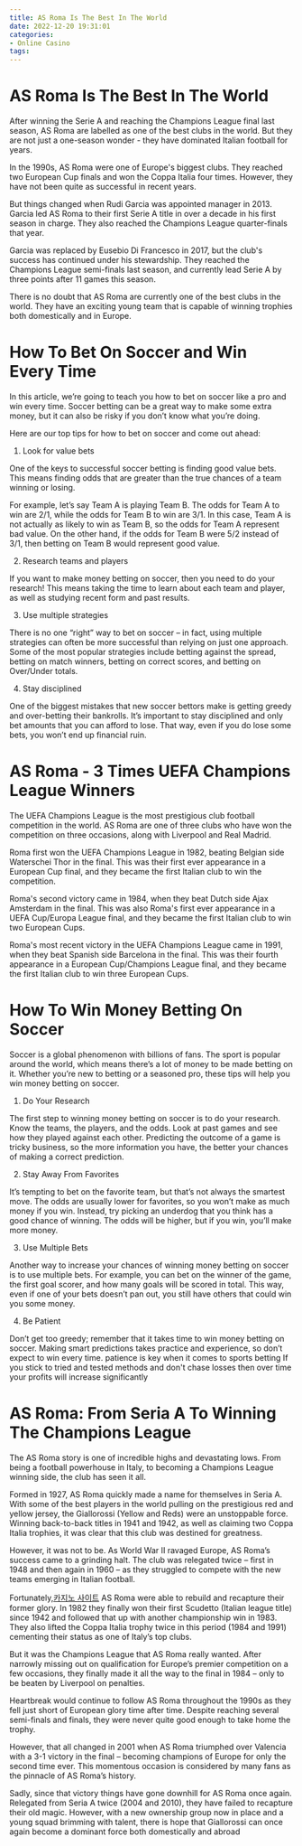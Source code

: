 ```yaml
---
title: AS Roma Is The Best In The World
date: 2022-12-20 19:31:01
categories:
- Online Casino
tags:
---
```



#  AS Roma Is The Best In The World

After winning the Serie A and reaching the Champions League final last season, AS Roma are labelled as one of the best clubs in the world. But they are not just a one-season wonder - they have dominated Italian football for years.

In the 1990s, AS Roma were one of Europe's biggest clubs. They reached two European Cup finals and won the Coppa Italia four times. However, they have not been quite as successful in recent years.

But things changed when Rudi Garcia was appointed manager in 2013. Garcia led AS Roma to their first Serie A title in over a decade in his first season in charge. They also reached the Champions League quarter-finals that year.

Garcia was replaced by Eusebio Di Francesco in 2017, but the club's success has continued under his stewardship. They reached the Champions League semi-finals last season, and currently lead Serie A by three points after 11 games this season.

There is no doubt that AS Roma are currently one of the best clubs in the world. They have an exciting young team that is capable of winning trophies both domestically and in Europe.

#  How To Bet On Soccer and Win Every Time

In this article, we’re going to teach you how to bet on soccer like a pro and win every time. Soccer betting can be a great way to make some extra money, but it can also be risky if you don’t know what you’re doing.

Here are our top tips for how to bet on soccer and come out ahead:

1. Look for value bets

One of the keys to successful soccer betting is finding good value bets. This means finding odds that are greater than the true chances of a team winning or losing.

For example, let’s say Team A is playing Team B. The odds for Team A to win are 2/1, while the odds for Team B to win are 3/1. In this case, Team A is not actually as likely to win as Team B, so the odds for Team A represent bad value. On the other hand, if the odds for Team B were 5/2 instead of 3/1, then betting on Team B would represent good value.

2. Research teams and players

If you want to make money betting on soccer, then you need to do your research! This means taking the time to learn about each team and player, as well as studying recent form and past results.

3. Use multiple strategies

There is no one “right” way to bet on soccer – in fact, using multiple strategies can often be more successful than relying on just one approach. Some of the most popular strategies include betting against the spread, betting on match winners, betting on correct scores, and betting on Over/Under totals.

4. Stay disciplined

One of the biggest mistakes that new soccer bettors make is getting greedy and over-betting their bankrolls. It’s important to stay disciplined and only bet amounts that you can afford to lose. That way, even if you do lose some bets, you won’t end up financial ruin.

#  AS Roma - 3 Times UEFA Champions League Winners

The UEFA Champions League is the most prestigious club football competition in the world. AS Roma are one of three clubs who have won the competition on three occasions, along with Liverpool and Real Madrid.

Roma first won the UEFA Champions League in 1982, beating Belgian side Waterschei Thor in the final. This was their first ever appearance in a European Cup final, and they became the first Italian club to win the competition.

Roma's second victory came in 1984, when they beat Dutch side Ajax Amsterdam in the final. This was also Roma's first ever appearance in a UEFA Cup/Europa League final, and they became the first Italian club to win two European Cups.

Roma's most recent victory in the UEFA Champions League came in 1991, when they beat Spanish side Barcelona in the final. This was their fourth appearance in a European Cup/Champions League final, and they became the first Italian club to win three European Cups.

#  How To Win Money Betting On Soccer

 Soccer is a global phenomenon with billions of fans. The sport is popular around the world, which means there’s a lot of money to be made betting on it. Whether you’re new to betting or a seasoned pro, these tips will help you win money betting on soccer.

1. Do Your Research

The first step to winning money betting on soccer is to do your research. Know the teams, the players, and the odds. Look at past games and see how they played against each other. Predicting the outcome of a game is tricky business, so the more information you have, the better your chances of making a correct prediction.

2. Stay Away From Favorites

It’s tempting to bet on the favorite team, but that’s not always the smartest move. The odds are usually lower for favorites, so you won’t make as much money if you win. Instead, try picking an underdog that you think has a good chance of winning. The odds will be higher, but if you win, you’ll make more money.

3. Use Multiple Bets

Another way to increase your chances of winning money betting on soccer is to use multiple bets. For example, you can bet on the winner of the game, the first goal scorer, and how many goals will be scored in total. This way, even if one of your bets doesn’t pan out, you still have others that could win you some money.

4. Be Patient

Don’t get too greedy; remember that it takes time to win money betting on soccer. Making smart predictions takes practice and experience, so don’t expect to win every time. patience is key when it comes to sports betting If you stick to tried and tested methods and don't chase losses then over time your profits will increase significantly

#  AS Roma: From Seria A To Winning The Champions League

The AS Roma story is one of incredible highs and devastating lows. From being a football powerhouse in Italy, to becoming a Champions League winning side, the club has seen it all.

Formed in 1927, AS Roma quickly made a name for themselves in Seria A. With some of the best players in the world pulling on the prestigious red and yellow jersey, the Giallorossi (Yellow and Reds) were an unstoppable force. Winning back-to-back titles in 1941 and 1942, as well as claiming two Coppa Italia trophies, it was clear that this club was destined for greatness.

However, it was not to be. As World War II ravaged Europe, AS Roma’s success came to a grinding halt. The club was relegated twice – first in 1948 and then again in 1960 – as they struggled to compete with the new teams emerging in Italian football.

Fortunately,[카지노 사이트](https://choegocasino.com/) AS Roma were able to rebuild and recapture their former glory. In 1982 they finally won their first Scudetto (Italian league title) since 1942 and followed that up with another championship win in 1983. They also lifted the Coppa Italia trophy twice in this period (1984 and 1991) cementing their status as one of Italy’s top clubs.

But it was the Champions League that AS Roma really wanted. After narrowly missing out on qualification for Europe’s premier competition on a few occasions, they finally made it all the way to the final in 1984 – only to be beaten by Liverpool on penalties.

Heartbreak would continue to follow AS Roma throughout the 1990s as they fell just short of European glory time after time. Despite reaching several semi-finals and finals, they were never quite good enough to take home the trophy.

However, that all changed in 2001 when AS Roma triumphed over Valencia with a 3-1 victory in the final – becoming champions of Europe for only the second time ever. This momentous occasion is considered by many fans as the pinnacle of AS Roma’s history.

Sadly, since that victory things have gone downhill for AS Roma once again. Relegated from Seria A twice (2004 and 2010), they have failed to recapture their old magic. However, with a new ownership group now in place and a young squad brimming with talent, there is hope that Giallorossi can once again become a dominant force both domestically and abroad